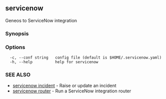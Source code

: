 ## servicenow

Geneos to ServiceNow integration

### Synopsis




### Options

```
  -c, --conf string   config file (default is $HOME/.servicenow.yaml)
  -h, --help          help for servicenow
```

### SEE ALSO

* [servicenow incident](servicenow_incident.md)	 - Raise or update an incident
* [servicenow router](servicenow_router.md)	 - Run a ServiceNow integration router

